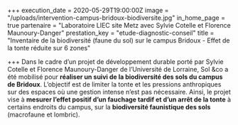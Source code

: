 +++
execution_date = 2020-05-29T19:00:00Z
image = "/uploads/intervention-campus-bridoux-biodiversite.jpg"
in_home_page = true
partenaire = "Laboratoire LIEC site Metz avec Sylvie Cotelle et Florence Maunoury-Danger"
prestation_key = "etude-diagnostic-conseil"
title = "Inventaire de la biodiversité (faune du sol) sur le campus Bridoux - Effet de la tonte réduite sur 6 zones"

+++
Dans le cadre d’un projet de développement durable porté par Sylvie Cotelle et Florence Maunoury-Danger de l’Université de Lorraine, Sol &co a été mobilisé pour **réaliser un suivi de la biodiversité des sols du campus de Bridoux**. L’objectif est de limiter la tonte et les pressions anthropiques sur des espaces où une gestion intense n’est pas nécessaire. Ainsi, le projet vise à **mesurer l’effet positif d’un fauchage tardif et d’un arrêt de la tonte** à certains endroits du campus, sur la **biodiversité faunistique des sols** (macrofaune et lombric).